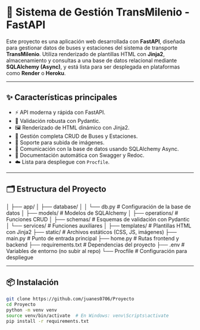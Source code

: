 # 🚌 Sistema de Gestión TransMilenio - FastAPI

Este proyecto es una aplicación web desarrollada con **FastAPI**, diseñada para gestionar datos de buses y estaciones del sistema de transporte **TransMilenio**. Utiliza renderizado de plantillas HTML con **Jinja2**, almacenamiento y consultas a una base de datos relacional mediante **SQLAlchemy (Async)**, y está lista para ser desplegada en plataformas como **Render** o **Heroku**.

---

## ✨ Características principales

- ⚡ API moderna y rápida con FastAPI.
- 🧠 Validación robusta con Pydantic.
- 🖼 Renderizado de HTML dinámico con Jinja2.
- 🔁 Gestión completa CRUD de Buses y Estaciones.
- 📂 Soporte para subida de imágenes.
- 🧵 Comunicación con la base de datos usando SQLAlchemy Async.
- 🧪 Documentación automática con Swagger y Redoc.
- ☁️ Lista para despliegue con `Procfile`.

---

## 🗂 Estructura del Proyecto

│
├── app/
│ ├── database/
│ │ └── db.py # Configuración de la base de datos
│ ├── models/ # Modelos de SQLAlchemy
│ ├── operations/ # Funciones CRUD
│ ├── schemas/ # Esquemas de validación con Pydantic
│ └── services/ # Funciones auxiliares
│
├── templates/ # Plantillas HTML con Jinja2
├── static/ # Archivos estáticos (CSS, JS, imágenes)
├── main.py # Punto de entrada principal
├── home.py # Rutas frontend y backend
├── requirements.txt # Dependencias del proyecto
├── .env # Variables de entorno (no subir al repo)
└── Procfile # Configuración para despliegue


---

## 📦 Instalación

```bash
git clone https://github.com/juanes0706/Proyecto
cd Proyecto
python -m venv venv
source venv/bin/activate  # En Windows: venv\Scripts\activate
pip install -r requirements.txt

